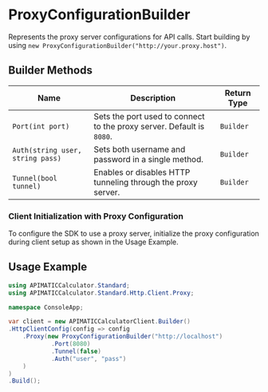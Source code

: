 
# ProxyConfigurationBuilder

Represents the proxy server configurations for API calls. Start building by using `new ProxyConfigurationBuilder("http://your.proxy.host")`.

## Builder Methods

| Name | Description | Return Type |
|  --- | --- | --- |
| <code>Port(int port)</code> | Sets the port used to connect to the proxy server. Default is `8080`. | <code>Builder</code> |
| <code>Auth(string user, string pass)</code> | Sets both username and password in a single method. | <code>Builder</code> |
| <code>Tunnel(bool tunnel)</code> | Enables or disables HTTP tunneling through the proxy server. | <code>Builder</code> |

### Client Initialization with Proxy Configuration

To configure the SDK to use a proxy server, initialize the proxy configuration during client setup as shown in the Usage Example.

## Usage Example

```csharp
using APIMATICCalculator.Standard;
using APIMATICCalculator.Standard.Http.Client.Proxy;

namespace ConsoleApp;

var client = new APIMATICCalculatorClient.Builder()
.HttpClientConfig(config => config
    .Proxy(new ProxyConfigurationBuilder("http://localhost")
            .Port(8080)
            .Tunnel(false)
            .Auth("user", "pass")
    )
)
.Build();
```

